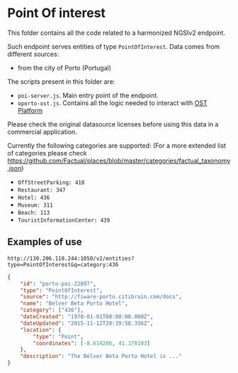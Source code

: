 # Point Of interest

This folder contains all the code related to a harmonized NGSIv2 endpoint.

Such endpoint serves entities of type `PointOfInterest`. Data comes from
different sources:

-   from the city of Porto (Portugal)

The scripts present in this folder are:

-   `poi-server.js`. Main entry point of the endpoint.
-   `oporto-ost.js`. Contains all the logic needed to interact with
    [OST Platform](https://www.ost.pt/)

Please check the original datasource licenses before using this data in a
commercial application.

Currently the following categories are supported: (For a more extended list of
categories please check
https://github.com/Factual/places/blob/master/categories/factual_taxonomy.json)

-   `OffStreetParking: 418`
-   `Restaurant: 347`
-   `Hotel: 436`
-   `Museum: 311`
-   `Beach: 113`
-   `TouristInformationCenter: 439`

## Examples of use

```
http://130.206.118.244:1050/v2/entities?type=PointOfInterest&q=category:436
```

```json
{
    "id": "porto-poi-22897",
    "type": "PointOfInterest",
    "source": "http://fiware-porto.citibrain.com/docs",
    "name": "Belver Beta Porto Hotel",
    "category": ["436"],
    "dateCreated": "1970-01-01T00:00:00.000Z",
    "dateUpdated": "2015-11-12T20:39:58.336Z",
    "location": {
        "type": "Point",
        "coordinates": [-8.614206, 41.178103]
    },
    "description": "The Belver Beta Porto Hotel is ..."
}
```
